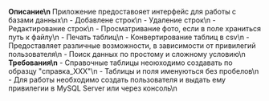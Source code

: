 <b font-size=15>Описание\n</b>
Приложение предоставояет интерфейс для работы с базами данных\n
<t> - Добавлене строк\n
<t> - Удаление строк\n
<t> - Редактирование строк\n
<t> - Просматривание фото, если в поле храниться путь к файлу\n
<t> - Печать таблиц\n
<t> - Конвертирование таблиц в csv\n
<t> - Предоставляет различные возможности, в зависимости от привилегий пользователя\n
<t> - Поиск данных по простому и сложному условию\n
<b font-size=15>Требования\n</b>
<t> - Справочные таблицы неоюходимо создавать по образцу "справка_ХХХ"\n
<t> - Таблицы и поля именуються без пробелов\n
<t> - Для работы необходимо создать пользователя и выдать ему привилегии в MySQL Server или через консоль\n
